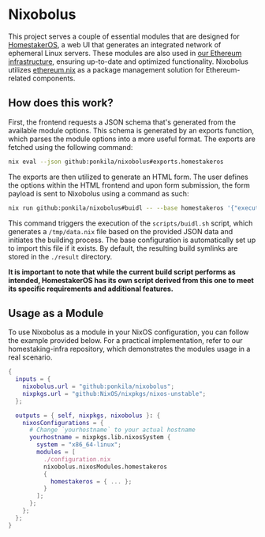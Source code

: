 # Nixobolus

This project serves a couple of essential modules that are designed for [HomestakerOS](https://github.com/ponkila/HomestakerOS), a web UI that generates an integrated network of ephemeral Linux servers. These modules are also used in [our Ethereum infrastructure](https://github.com/ponkila/homestaking-infra), ensuring up-to-date and optimized functionality. Nixobolus utilizes [ethereum.nix](https://github.com/nix-community/ethereum.nix) as a package management solution for Ethereum-related components.

## How does this work?

First, the frontend requests a JSON schema that's generated from the available module options. This schema is generated by an exports function, which parses the module options into a more useful format. The exports are fetched using the following command:
```bash
nix eval --json github:ponkila/nixobolus#exports.homestakeros
```
The exports are then utilized to generate an HTML form. The user defines the options within the HTML frontend and upon form submission, the form payload is sent to Nixobolus using a command as such:
```bash
nix run github:ponkila/nixobolus#buidl -- --base homestakeros '{"execution":{"erigon":{"enable":true}}}'
```
This command triggers the execution of the `scripts/buidl.sh` script, which generates a `/tmp/data.nix` file based on the provided JSON data and initiates the building process. The base configuration is automatically set up to import this file if it exists. By default, the resulting build symlinks are stored in the `./result` directory.

**It is important to note that while the current build script performs as intended, HomestakerOS has its own script derived from this one to meet its specific requirements and additional features.**

## Usage as a Module

To use Nixobolus as a module in your NixOS configuration, you can follow the example provided below. For a practical implementation, refer to our homestaking-infra repository, which demonstrates the modules usage in a real scenario.

```nix
{
  inputs = {
    nixobolus.url = "github:ponkila/nixobolus";
    nixpkgs.url = "github:NixOS/nixpkgs/nixos-unstable";
  };

  outputs = { self, nixpkgs, nixobolus }: {
    nixosConfigurations = {
      # Change `yourhostname` to your actual hostname
      yourhostname = nixpkgs.lib.nixosSystem {
        system = "x86_64-linux";
        modules = [
          ./configuration.nix
          nixobolus.nixosModules.homestakeros
          {
            homestakeros = { ... };
          }
        ];
      };
    };
  };
}
```

